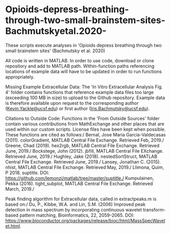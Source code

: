# Opioids-depress-breathing-through-two-small-brainstem-sites-Bachmutskyetal.2020-
These scripts execute analyses in 'Opioids depress breathing through two small brainstem sites' (Bachmutsky et al. 2020)

All code is written in MATLAB. In order to use code, download or clone repository and add to MATLAB path. Within-function paths referencing locations of example data will have to be updated in order to run functions appropriately.

Missing Example Extracellular Data:
The 'In Vitro Extracellular Analysis Fig. 4' folder contains functions that reference example data files too large (exceeding 100 MB in size) to upload to the Github repository. Example data is therefore available upon request to the corresponding author (Kevin.Yackle@ucsf.edu) or first author (Iris.Bachmutsky@ucsf.edu).

Citations to Outside Code:
Functions in the 'From Outside Sources' folder contain various contributions from MathExchange and other places that are used within our custom scripts. License files have been kept when possible. These functions are cited as follows:/
Bernal, Jose Maria Garcia-Valdecasas (2011). colorGradient, MATLAB Central File Exchange. Retrieved Feb, 2019./
Greene, Chad (2019). hex2rgb, MATLAB Central File Exchange. Retrieved June, 2019./
Bockstege, John (2012). jbfill, MATLAB Central File EXchange. Retrieved June, 2019./
Hughley, Jake (2018). nestedSortStruct, MATLAB Central File Exchange. Retrieved June, 2019./
Lansey, Jonathan C. (2015). nhist, MATLAB Central File Exchange. Retrieved May, 2019./
Llimona, Quim, P 2018. suptitle. DOI: https://github.com/lemonzi/matlab/tree/master/suptitle./
Kumpulainen, Pekka (2016). tight_subplot, MATLAB Central File Exchange. Retrieved March, 2019./

Peak finding algorithm for Extracellular data, called in extractpeaks.m is based on:/
  Du, P., Kibbe, W.A. and Lin, S.M. (2006) Improved peak detection in mass spectrum by incorporating continuous wavelet transform-based pattern matching, Bioinformatics, 22, 2059-2065. DOI: https://www.bioconductor.org/packages/release/bioc/html/MassSpecWavelet.html.

